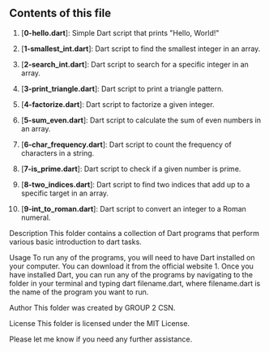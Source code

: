 ## Contents of this file

1. [**0-hello.dart**]: Simple Dart script that prints "Hello, World!"

2. [**1-smallest_int.dart**]: Dart script to find the smallest integer in an array.

3. [**2-search_int.dart**]: Dart script to search for a specific integer in an array.

4. [**3-print_triangle.dart**]: Dart script to print a triangle pattern.

5. [**4-factorize.dart**]: Dart script to factorize a given integer.

6. [**5-sum_even.dart**]: Dart script to calculate the sum of even numbers in an array.

7. [**6-char_frequency.dart**]: Dart script to count the frequency of characters in a string.

8. [**7-is_prime.dart**]: Dart script to check if a given number is prime.

9. [**8-two_indices.dart**]: Dart script to find two indices that add up to a specific target in an array.

10. [**9-int_to_roman.dart**]: Dart script to convert an integer to a Roman numeral.

Description
This folder contains a collection of Dart programs that perform various basic introduction to dart tasks.

Usage
To run any of the programs, you will need to have Dart installed on your computer. You can download it from the official website 1. Once you have installed Dart, you can run any of the programs by navigating to the folder in your terminal and typing dart filename.dart, where filename.dart is the name of the program you want to run.

Author
This folder was created by GROUP 2 CSN.

License
This folder is licensed under the MIT License.

Please let me know if you need any further assistance.